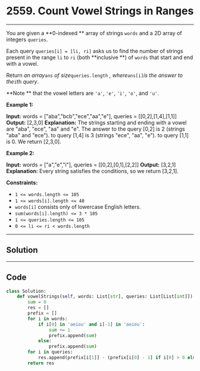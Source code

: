 # 2559. Count Vowel Strings in Ranges

---

You are given a **0-indexed ** array of strings `words` and a 2D array of integers `queries`.

Each query `queries[i] = [li, ri]` asks us to find the number of strings present in the range `li` to `ri` (both **inclusive **) of `words` that start and end with a vowel.

Return _an array_`ans` _of size_`queries.length` _, where_`ans[i]`_is the answer to the_`i`th _query_.

**Note ** that the vowel letters are `'a'`, `'e'`, `'i'`, `'o'`, and `'u'`.

 

**Example 1:**


**Input:** words = ["aba","bcb","ece","aa","e"], queries = [[0,2],[1,4],[1,1]]
**Output:** [2,3,0]
**Explanation:** The strings starting and ending with a vowel are "aba", "ece", "aa" and "e".
The answer to the query [0,2] is 2 (strings "aba" and "ece").
to query [1,4] is 3 (strings "ece", "aa", "e").
to query [1,1] is 0.
We return [2,3,0].


**Example 2:**


**Input:** words = ["a","e","i"], queries = [[0,2],[0,1],[2,2]]
**Output:** [3,2,1]
**Explanation:** Every string satisfies the conditions, so we return [3,2,1].

 

**Constraints:**

  * `1 <= words.length <= 105`
  * `1 <= words[i].length <= 40`
  * `words[i]` consists only of lowercase English letters.
  * `sum(words[i].length) <= 3 * 105`
  * `1 <= queries.length <= 105`
  * `0 <= li <= ri < words.length`

---

## Solution



---

## Code
```python
class Solution:
    def vowelStrings(self, words: List[str], queries: List[List[int]]) -> List[int]:
        sum = 0
        res = []
        prefix = []
        for i in words:
            if i[0] in 'aeiou' and i[-1] in 'aeiou':
                sum += 1
                prefix.append(sum)
            else:
                prefix.append(sum)
        for i in queries:
            res.append(prefix[i[1]] - (prefix[i[0] - 1] if i[0] > 0 else 0))
        return res
```